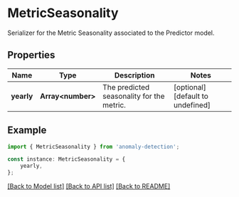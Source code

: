 # MetricSeasonality

Serializer for the Metric Seasonality associated to the Predictor model.

## Properties

Name | Type | Description | Notes
------------ | ------------- | ------------- | -------------
**yearly** | **Array&lt;number&gt;** | The predicted seasonality for the metric. | [optional] [default to undefined]

## Example

```typescript
import { MetricSeasonality } from 'anomaly-detection';

const instance: MetricSeasonality = {
    yearly,
};
```

[[Back to Model list]](../README.md#documentation-for-models) [[Back to API list]](../README.md#documentation-for-api-endpoints) [[Back to README]](../README.md)
